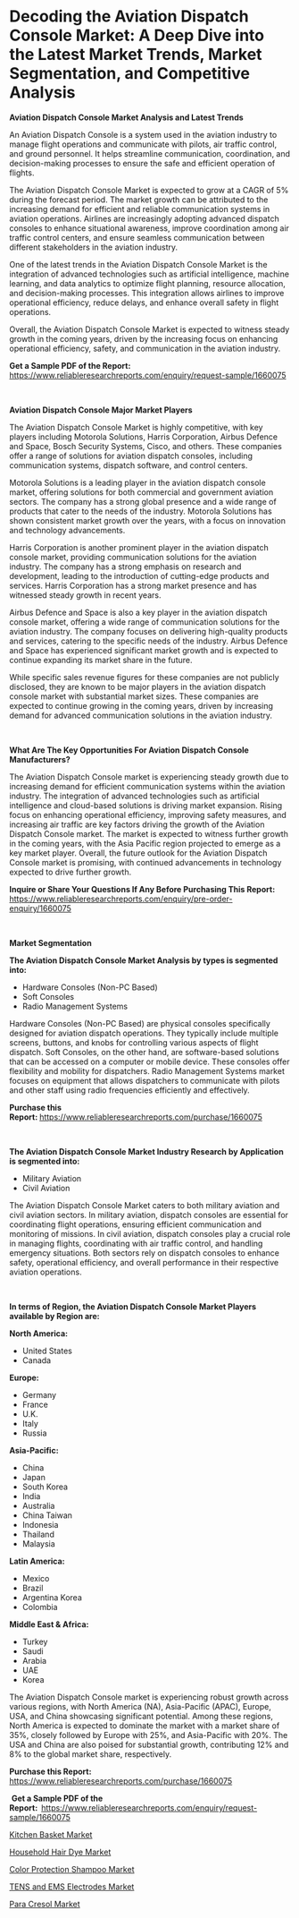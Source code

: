 <p><h1>Decoding the Aviation Dispatch Console Market: A Deep Dive into the Latest Market Trends, Market Segmentation, and Competitive Analysis</h1></p><p><strong>Aviation Dispatch Console Market Analysis and Latest Trends</strong></p>
<p><p>An Aviation Dispatch Console is a system used in the aviation industry to manage flight operations and communicate with pilots, air traffic control, and ground personnel. It helps streamline communication, coordination, and decision-making processes to ensure the safe and efficient operation of flights.</p><p>The Aviation Dispatch Console Market is expected to grow at a CAGR of 5% during the forecast period. The market growth can be attributed to the increasing demand for efficient and reliable communication systems in aviation operations. Airlines are increasingly adopting advanced dispatch consoles to enhance situational awareness, improve coordination among air traffic control centers, and ensure seamless communication between different stakeholders in the aviation industry.</p><p>One of the latest trends in the Aviation Dispatch Console Market is the integration of advanced technologies such as artificial intelligence, machine learning, and data analytics to optimize flight planning, resource allocation, and decision-making processes. This integration allows airlines to improve operational efficiency, reduce delays, and enhance overall safety in flight operations.</p><p>Overall, the Aviation Dispatch Console Market is expected to witness steady growth in the coming years, driven by the increasing focus on enhancing operational efficiency, safety, and communication in the aviation industry.</p></p>
<p><strong>Get a Sample PDF of the Report:&nbsp;</strong> <a href="https://www.reliableresearchreports.com/enquiry/request-sample/1660075">https://www.reliableresearchreports.com/enquiry/request-sample/1660075</a></p>
<p>&nbsp;</p>
<p><strong>Aviation Dispatch Console Major Market Players</strong></p>
<p><p>The Aviation Dispatch Console Market is highly competitive, with key players including Motorola Solutions, Harris Corporation, Airbus Defence and Space, Bosch Security Systems, Cisco, and others. These companies offer a range of solutions for aviation dispatch consoles, including communication systems, dispatch software, and control centers.</p><p>Motorola Solutions is a leading player in the aviation dispatch console market, offering solutions for both commercial and government aviation sectors. The company has a strong global presence and a wide range of products that cater to the needs of the industry. Motorola Solutions has shown consistent market growth over the years, with a focus on innovation and technology advancements.</p><p>Harris Corporation is another prominent player in the aviation dispatch console market, providing communication solutions for the aviation industry. The company has a strong emphasis on research and development, leading to the introduction of cutting-edge products and services. Harris Corporation has a strong market presence and has witnessed steady growth in recent years.</p><p>Airbus Defence and Space is also a key player in the aviation dispatch console market, offering a wide range of communication solutions for the aviation industry. The company focuses on delivering high-quality products and services, catering to the specific needs of the industry. Airbus Defence and Space has experienced significant market growth and is expected to continue expanding its market share in the future.</p><p>While specific sales revenue figures for these companies are not publicly disclosed, they are known to be major players in the aviation dispatch console market with substantial market sizes. These companies are expected to continue growing in the coming years, driven by increasing demand for advanced communication solutions in the aviation industry.</p></p>
<p>&nbsp;</p>
<p><strong>What Are The Key Opportunities For Aviation Dispatch Console Manufacturers?</strong></p>
<p><p>The Aviation Dispatch Console market is experiencing steady growth due to increasing demand for efficient communication systems within the aviation industry. The integration of advanced technologies such as artificial intelligence and cloud-based solutions is driving market expansion. Rising focus on enhancing operational efficiency, improving safety measures, and increasing air traffic are key factors driving the growth of the Aviation Dispatch Console market. The market is expected to witness further growth in the coming years, with the Asia Pacific region projected to emerge as a key market player. Overall, the future outlook for the Aviation Dispatch Console market is promising, with continued advancements in technology expected to drive further growth.</p></p>
<p><strong>Inquire or Share Your Questions If Any Before Purchasing This Report:</strong> <a href="https://www.reliableresearchreports.com/enquiry/pre-order-enquiry/1660075">https://www.reliableresearchreports.com/enquiry/pre-order-enquiry/1660075</a></p>
<p>&nbsp;</p>
<p><strong>Market Segmentation</strong></p>
<p><strong>The Aviation Dispatch Console Market Analysis by types is segmented into:</strong></p>
<p><ul><li>Hardware Consoles (Non-PC Based)</li><li>Soft Consoles</li><li>Radio Management Systems</li></ul></p>
<p><p>Hardware Consoles (Non-PC Based) are physical consoles specifically designed for aviation dispatch operations. They typically include multiple screens, buttons, and knobs for controlling various aspects of flight dispatch. Soft Consoles, on the other hand, are software-based solutions that can be accessed on a computer or mobile device. These consoles offer flexibility and mobility for dispatchers. Radio Management Systems market focuses on equipment that allows dispatchers to communicate with pilots and other staff using radio frequencies efficiently and effectively.</p></p>
<p><strong>Purchase this Report:&nbsp;</strong><a href="https://www.reliableresearchreports.com/purchase/1660075">https://www.reliableresearchreports.com/purchase/1660075</a></p>
<p>&nbsp;</p>
<p><strong>The Aviation Dispatch Console Market Industry Research by Application is segmented into:</strong></p>
<p><ul><li>Military Aviation</li><li>Civil Aviation</li></ul></p>
<p><p>The Aviation Dispatch Console Market caters to both military aviation and civil aviation sectors. In military aviation, dispatch consoles are essential for coordinating flight operations, ensuring efficient communication and monitoring of missions. In civil aviation, dispatch consoles play a crucial role in managing flights, coordinating with air traffic control, and handling emergency situations. Both sectors rely on dispatch consoles to enhance safety, operational efficiency, and overall performance in their respective aviation operations.</p></p>
<p>&nbsp;</p>
<p><strong>In terms of Region, the Aviation Dispatch Console Market Players available by Region are:</strong></p>
<p>
    <p> <strong> North America: </strong>
        <ul>
            <li>United States</li>
            <li>Canada</li>
        </ul>
        </p> 
    <p> <strong> Europe: </strong>
        <ul>
            <li>Germany</li>
            <li>France</li>
            <li>U.K.</li>
            <li>Italy</li>
            <li>Russia</li>
        </ul>
        </p> 
    <p> <strong> Asia-Pacific: </strong>
        <ul>
            <li>China</li>
            <li>Japan</li>
            <li>South Korea</li>
            <li>India</li>
            <li>Australia</li>
            <li>China Taiwan</li>
            <li>Indonesia</li>
            <li>Thailand</li>
            <li>Malaysia</li>
        </ul>
        </p> 
    <p> <strong> Latin America: </strong>
        <ul>
            <li>Mexico</li>
            <li>Brazil</li>
            <li>Argentina Korea</li>
            <li>Colombia</li>
        </ul>
        </p> 
    <p> <strong> Middle East & Africa: </strong>
        <ul>
            <li>Turkey</li>
            <li>Saudi</li>
            <li>Arabia</li>
            <li>UAE</li>
            <li>Korea</li>
        </ul>
    </p>
    </p>
<p><p>The Aviation Dispatch Console market is experiencing robust growth across various regions, with North America (NA), Asia-Pacific (APAC), Europe, USA, and China showcasing significant potential. Among these regions, North America is expected to dominate the market with a market share of 35%, closely followed by Europe with 25%, and Asia-Pacific with 20%. The USA and China are also poised for substantial growth, contributing 12% and 8% to the global market share, respectively.</p></p>
<p><strong>Purchase this Report: </strong><a href="https://www.reliableresearchreports.com/purchase/1660075">https://www.reliableresearchreports.com/purchase/1660075</a></p>
<p>&nbsp;<strong>Get a Sample PDF of the Report:&nbsp;&nbsp;</strong><a href="https://www.reliableresearchreports.com/enquiry/request-sample/1660075">https://www.reliableresearchreports.com/enquiry/request-sample/1660075</a></p>
<p><strong></strong></p>
<p><p><a href="https://cedar-agate-3da.notion.site/Kitchen-Basket-Market-Research-Report-Provides-thorough-Industry-Overview-which-offers-an-In-Depth--57146545b6b8416b9dedb0b677173070">Kitchen Basket Market</a></p><p><a href="https://view.publitas.com/reportprime-1/insights-into-household-hair-dye-market-size-analysing-market-share-trends-and-growth-from-2024-to-2031/">Household Hair Dye Market</a></p><p><a href="https://view.publitas.com/reportprime-1/color-protection-shampoo-market-size-evaluating-its-market-trends-growth-and-projections-2024-2031/">Color Protection Shampoo Market</a></p><p><a href="https://circular-yam-9b9.notion.site/TENS-and-EMS-Electrodes-Market-Challenges-Opportunities-and-Growth-Drivers-and-Major-Market-Playe-305714e4bc494d70a0521686a9847733">TENS and EMS Electrodes Market</a></p><p><a href="https://copper-carbon-84f.notion.site/Para-Cresol-Market-Size-2024-2031-Global-Industrial-Analysis-Key-Geographical-Regions-Market-Sha-6e3a4b2fa98b4b71ba9f8ceb74568ecf">Para Cresol Market</a></p></p>